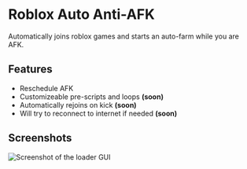 # Roblox Auto Anti-AFK

Automatically joins roblox games and starts an auto-farm while you are AFK.


## Features

- Reschedule AFK
- Customizeable pre-scripts and loops **(soon)**
- Automatically rejoins on kick **(soon)**
- Will try to reconnect to internet if needed **(soon)**
## Screenshots

![Screenshot of the loader GUI](https://i.imgur.com/yYf1wH5.png)

